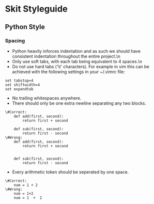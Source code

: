 # Skit Styleguide

## Python Style
### Spacing

* Python heavily inforces indentation and as such we should have consistent
indentation throughout the entire project.\n
* Only use soft tabs, with each tab being equivalent to 4 spaces.\n
* Do not use hard tabs ('\\t' characters). For example in vim this can be
achieved with the following settings in your ~/.vimrc file:

```
set tabstop=4
set shiftwidth=4
set expandtab
```

* No trailing whitespaces anywhere.
* There should only be one extra newline separating any two blocks.

```
\#Correct:
    def add(first, second):
        return first + second

    def sub(first, second):
        return first - second
\#Wrong:
    def add(first, second):
        return first + second


    def sub(first, second):
        return first - second
```

* Every arithmetic token should be seperated by one space.
```
\#Correct:
    num = 1 + 2
\#Wrong:
    num = 1+2
    num = 1  +  2
